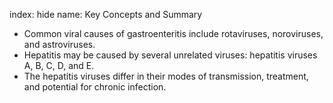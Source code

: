index: hide
name: Key Concepts and Summary

  * Common viral causes of gastroenteritis include rotaviruses, noroviruses, and astroviruses.
  * Hepatitis may be caused by several unrelated viruses: hepatitis viruses A, B, C, D, and E.
  * The hepatitis viruses differ in their modes of transmission, treatment, and potential for chronic infection.
